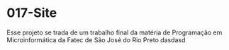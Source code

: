 # 017-Site
Esse projeto se trada de um trabalho final da matéria de Programação em Microinformática da Fatec de São José do Rio Preto
dasdasd